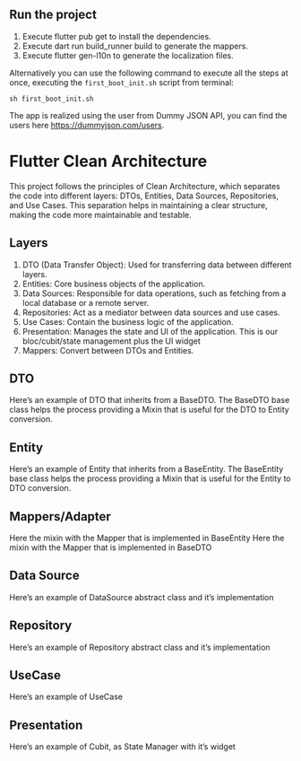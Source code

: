 ## Run the project

1. Execute flutter pub get to install the dependencies.
2. Execute dart run build_runner build to generate the mappers.
3. Execute flutter gen-l10n to generate the localization files.

Alternatively you can use the following command to execute all the steps at once, executing the `first_boot_init.sh` script from terminal:

    sh first_boot_init.sh

The app is realized using the user from Dummy JSON API, you can find the users here https://dummyjson.com/users.

# Flutter Clean Architecture

This project follows the principles of Clean Architecture, which separates the code into different layers: DTOs, Entities, Data Sources, Repositories, and Use Cases. This separation helps in maintaining a clear structure, making the code more maintainable and testable.

## Layers

1. DTO (Data Transfer Object): Used for transferring data between different layers.
2. Entities: Core business objects of the application.
3. Data Sources: Responsible for data operations, such as fetching from a local database or a remote server.
4. Repositories: Act as a mediator between data sources and use cases.
5. Use Cases: Contain the business logic of the application.
6. Presentation: Manages the state and UI of the application. This is our bloc/cubit/state management plus the UI widget
7. Mappers: Convert between DTOs and Entities.

## DTO
Here’s an example of DTO that inherits from a BaseDTO. The BaseDTO base class helps the process providing a Mixin that is useful for the DTO to Entity conversion.

## Entity
Here’s an example of Entity that inherits from a BaseEntity. The BaseEntity base class helps the process providing a Mixin that is useful for the Entity to DTO conversion.

## Mappers/Adapter
Here the mixin with the Mapper that is implemented in BaseEntity
Here the mixin with the Mapper that is implemented in BaseDTO


## Data Source
Here’s an example of DataSource abstract class and it’s implementation

## Repository
Here’s an example of Repository abstract class and it’s implementation

## UseCase
Here’s an example of UseCase

## Presentation
Here’s an example of Cubit, as State Manager with it’s widget
